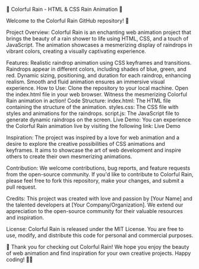 🌈 Colorful Rain - HTML & CSS Rain Animation 🌈

Welcome to the Colorful Rain GitHub repository! 🎉

Project Overview:
Colorful Rain is an enchanting web animation project that brings the beauty of a rain shower to life using HTML, CSS, and a touch of JavaScript. The animation showcases a mesmerizing display of raindrops in vibrant colors, creating a visually captivating experience.

Features:
Realistic raindrop animation using CSS keyframes and transitions.
Raindrops appear in different colors, including shades of blue, green, and red.
Dynamic sizing, positioning, and duration for each raindrop, enhancing realism.
Smooth and fluid animation ensures an immersive visual experience.
How to Use:
Clone the repository to your local machine.
Open the index.html file in your web browser.
Witness the mesmerizing Colorful Rain animation in action!
Code Structure:
index.html: The HTML file containing the structure of the animation.
styles.css: The CSS file with styles and animations for the raindrops.
script.js: The JavaScript file to generate dynamic raindrops on the screen.
Live Demo:
You can experience the Colorful Rain animation live by visiting the following link: Live Demo

Inspiration:
The project was inspired by a love for web animation and a desire to explore the creative possibilities of CSS animations and keyframes. It aims to showcase the art of web development and inspire others to create their own mesmerizing animations.

Contribution:
We welcome contributions, bug reports, and feature requests from the open-source community. If you'd like to contribute to Colorful Rain, please feel free to fork this repository, make your changes, and submit a pull request.

Credits:
This project was created with love and passion by [Your Name] and the talented developers at [Your Company/Organization]. We extend our appreciation to the open-source community for their valuable resources and inspiration.

License:
Colorful Rain is released under the MIT License. You are free to use, modify, and distribute this code for personal and commercial purposes.

🌟 Thank you for checking out Colorful Rain! We hope you enjoy the beauty of web animation and find inspiration for your own creative projects. Happy coding! 🌈✨
